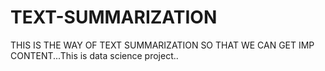 # TEXT-SUMMARIZATION
THIS IS THE WAY OF TEXT SUMMARIZATION SO THAT WE CAN GET IMP CONTENT...This is data science project..
